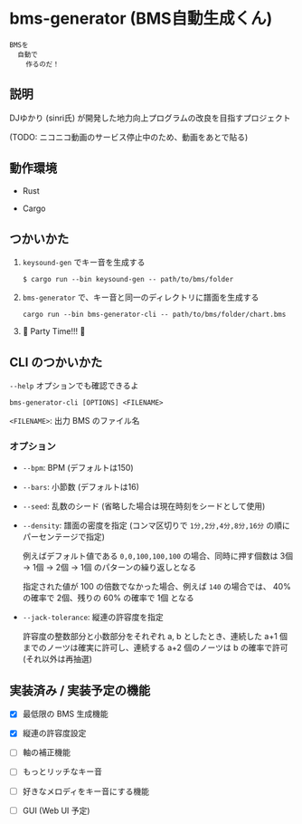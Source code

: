 # bms-generator (BMS自動生成くん)

```
BMSを
  自動で
    作るのだ！
```

## 説明

DJゆかり (sinri氏) が開発した地力向上プログラムの改良を目指すプロジェクト

(TODO: ニコニコ動画のサービス停止中のため、動画をあとで貼る)

## 動作環境

- Rust

- Cargo

## つかいかた

1. `keysound-gen` でキー音を生成する

    ```
    $ cargo run --bin keysound-gen -- path/to/bms/folder
    ```

2. `bms-generator` で、キー音と同一のディレクトリに譜面を生成する

    ```
    cargo run --bin bms-generator-cli -- path/to/bms/folder/chart.bms
    ```

3. 🎉 Party Time!!! 🕺

## CLI のつかいかた

`--help` オプションでも確認できるよ

```
bms-generator-cli [OPTIONS] <FILENAME>
```

`<FILENAME>`: 出力 BMS のファイル名

### オプション

- `--bpm`: BPM (デフォルトは150)

- `--bars`: 小節数 (デフォルトは16)

- `--seed`: 乱数のシード (省略した場合は現在時刻をシードとして使用)

- `--density`: 譜面の密度を指定 (コンマ区切りで `1分,2分,4分,8分,16分` の順にパーセンテージで指定)

    例えばデフォルト値である `0,0,100,100,100` の場合、同時に押す個数は 3個 → 1個 → 2個 → 1個 のパターンの繰り返しとなる

    指定された値が 100 の倍数でなかった場合、例えば `140` の場合では、 40% の確率で 2個、残りの 60% の確率で 1個 となる

- `--jack-tolerance`: 縦連の許容度を指定

    許容度の整数部分と小数部分をそれぞれ a, b としたとき、連続した a+1 個までのノーツは確実に許可し、連続する a+2 個のノーツは b の確率で許可(それ以外は再抽選)

## 実装済み / 実装予定の機能

- [x] 最低限の BMS 生成機能

- [x] 縦連の許容度設定

- [ ] 軸の補正機能

- [ ] もっとリッチなキー音

- [ ] 好きなメロディをキー音にする機能

- [ ] GUI (Web UI 予定)
